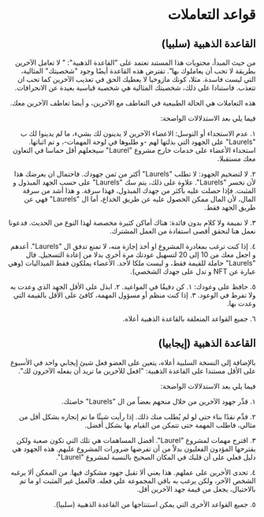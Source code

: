 <div dir="rtl">

# قواعد التعاملات

## القاعدة الذهبية (سلبيا)

من حيث المبدأ، محتويات هذا المستند تعتمد على "القاعدة الذهبية": " لا تعامل الآخرين بطريقة لا تحب أن يعاملوك بها". تفترض هذه القاعدة أيضًا وجود "شخصيتك" المثالية، التي ليست فاسدة. مثلا، كونك مازوخيا لا يعطيك الحق في تعذيب الآخرين كما تحب ان تتعذب. فاستنادا على ذلك، شخصيتك المثالية هي شخصية قياسية بعيدة عن الانحرافات.

هذه التعاملات هي الحالة الطبيعية في  التعاطف مع الآخرين، و أيضا تعاطف الآخرين معك.

فيما يلي بعد الاستدلالات الواضحة:
	
١. عدم الاستجداء أو التوسل: الاعضاء الآخرين لا يدينون لك بشيء، ما لم يدينوا لك ب "Laurels" على الجهود التي بذلتها لهم -و طلبوها في لوحة المهمات-، و تم اثباتها. استجداء الأعضاء على خدمات خارج مشروع "Laurel" سيجعلهم أقل حماسا في التعاون معك مستقبلا.

٢. لا لتضخيم الجهود: لا تطلب "Laurels" أكثر من ثمن جهودك. فاحتمال ان يعرضك هذا لأن تخسر "Laurels". علاوة على ذلك، يتم سك "Laurels" على حسب الجهد المبذول و المثبت. فإذا حصلت عليه بأكثر من جهدك المبذول، فهذا سرقة. و هذا أشد من سرقة المال، لأن المال ممكن الحصول عليه عن طريق الخداع، أما ال "Laurels" فهي عن طريق الجهد فقط.

٣. لا نميمة ولا كلام بدون فائدة: هناك أماكن كثيرة مخصصة لهذا النوع من الحديث. فدعونا نعمل هنا لنحقق أقصى استفادة من العمل المشترك.

٤. إذا كنت ترغب بمغادرة المشروع او أخذ إجازة منه، لا تمنع تدفق ال "Laurels". أعدهم و اجعل معك من 10 إلى 20 لتسهيل عودتك مرة أخرى بدلا من إعادة التسجيل. فال "Laurels" حاملة للقيمة فقط، و ليست ملكا لأحد. الأعضاء يملكون فقط الميداليات (وهي عبارة عن NFT و تدل على جهدك الشخصي).

٥. حافظ على وعودك:
	١. كن دقيقًا في المواعيد.
	٢. ابذل على الأقل الجهد الذي وعدت به ولا تفرط في الوعود.
	٣. إذا كنت منظم أو مسؤول المهمة، كافئ على الأقل بالقيمة التي وعدت بها.

٦. جميع القواعد المتعلقة بالقاعدة الذهبية أعلاه.


## القاعدة الذهبية (إيجابيا)

بالإضافة إلى النسخة السلبية أعلاه، يتعين على العضو فعل شيئ إيجابي واحد في الأسبوع على الأقل مستندا على القاعدة الذهبية: "افعل للآخرين ما تريد أن يفعله الآخرون لك".
	
فيما يلي بعد الاستدلالات الواضحة:

١. قدِّر جهود الآخرين من خلال منحهم بعضاٌ من ال "Laurels" خاصتك.

٢. قدِّم نقدًا بناء حتى لو لم يُطلب منك ذلك. إذا رأيت شيئًا ما تم إنجازه بشكل أقل من مثالي، فاطلب المهمة حتى تتمكن من القيام بها بشكل أفضل.

٣. اقترح مهمات لمشروع "Laurel". أفضل المساهمات هي تلك التي تكون صعبة ولكن يقترحها المؤدون الفعليون بدلاً من أن تفرضها ضرورات المشروع عليهم. هذه الجهود هي دليل فعلي على أن قلبك في المكان الصحيح بالنسبة لمشروع "Laurel".

٤. تحدى الأخرين على عملهم. هذا يعني ألا تقبل جهود مشكوك فيها. من الممكن ألا يرغبه الشخص الآخر، ولكن يرغب به باقي المجموعة على فعله. فالعمل غير المثبت او ما تم بالاحتيال، يجعل من قيمة جهد الآخرين أقل.

٥. جميع القواعد الأخرى التي يمكن استنتاجها من القاعدة الذهبية (سلبيا).
</div>
